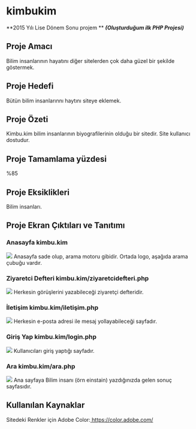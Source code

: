 # kimbukim
**2015 Yılı Lise Dönem Sonu projem **
**_(Oluşturduğum ilk PHP Projesi)_** 

## Proje Amacı	
Bilim insanlarının hayatını diğer sitelerden çok daha güzel bir şekilde göstermek.

## Proje Hedefi
Bütün bilim insanlarınnı haytını siteye eklemek.

## Proje Özeti
Kimbu.kim bilim insanlarının biyografilerinin olduğu bir sitedir. Site kullanıcı dostudur.

## Proje Tamamlama yüzdesi
%85

## Proje Eksiklikleri
Bilim insanları. 

## Proje Ekran Çıktıları ve Tanıtımı
###  Anasayfa kimbu.kim
<img src="https://i.hizliresim.com/jyg61m.png">
Anasayfa sade olup, arama motoru gibidir. Ortada logo, aşağıda arama çubuğu vardır.
  
###  Ziyaretci Defteri  kimbu.kim/ziyaretcidefteri.php
  <img src="https://i.hizliresim.com/2J6aNA.png">
Herkesin görüşlerini yazabileceği ziyaretçi defteridir.
  
###  İletişim kimbu.kim/iletişim.php
  <img src="https://i.hizliresim.com/BLaz6p.png">
   Herkesin e-posta adresi ile mesaj yollayabileceği sayfadır.
  
###  Giriş Yap kimbu.kim/login.php
  <img src="https://i.hizliresim.com/Z9X3QG.png">
   Kullanıcıları giriş yaptığı sayfadır.
  
###  Ara kimbu.kim/ara.php
<img src="https://i.hizliresim.com/oOXV8b.png">
  Ana sayfaya Bilim insanı (örn einstain) yazdığınızda gelen sonuç sayfasıdır.

##  Kullanılan Kaynaklar
  Sitedeki Renkler için Adobe Color:<a href="https://color.adobe.com/" target="_blank"> https://color.adobe.com/ </a>
